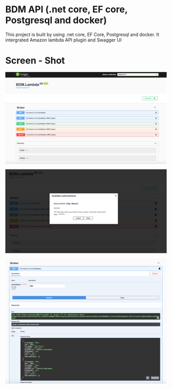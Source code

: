 # BDM API (.net core, EF core, Postgresql and docker)

This project is built by using .net core, EF Core, Postgresql and docker. It intergrated Amazon lambda API plugin and Swagger UI


# Screen - Shot
![Alt text]( /image/S1.png "Swagger UI")

![Alt text]( /image/S2.png "JWT token")

![Alt text]( /image/S3.png "Http GET")
